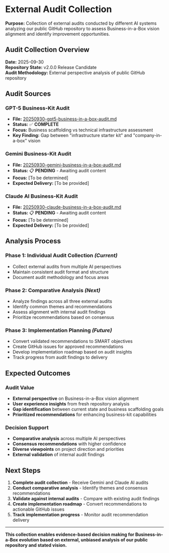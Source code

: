 # External Audit Collection

**Purpose:** Collection of external audits conducted by different AI systems analyzing our public GitHub repository to assess Business-in-a-Box vision alignment and identify improvement opportunities.

## Audit Collection Overview

**Date:** 2025-09-30  
**Repository State:** v2.0.0 Release Candidate  
**Audit Methodology:** External perspective analysis of public GitHub repository  

## Audit Sources

### **GPT-5 Business-Kit Audit**
- **File:** [20250930-gpt5-business-in-a-box-audit.md](20250930-gpt5-business-in-a-box-audit.md)
- **Status:** ✅ **COMPLETE**
- **Focus:** Business scaffolding vs technical infrastructure assessment
- **Key Finding:** Gap between "infrastructure starter kit" and "company-in-a-box" vision

### **Gemini Business-Kit Audit**  
- **File:** [20250930-gemini-business-in-a-box-audit.md](20250930-gemini-business-in-a-box-audit.md)
- **Status:** 📋 **PENDING** - Awaiting audit content
- **Focus:** [To be determined]
- **Expected Delivery:** [To be provided]

### **Claude AI Business-Kit Audit**
- **File:** [20250930-claude-business-in-a-box-audit.md](20250930-claude-business-in-a-box-audit.md)  
- **Status:** 📋 **PENDING** - Awaiting audit content
- **Focus:** [To be determined]
- **Expected Delivery:** [To be provided]

## Analysis Process

### **Phase 1: Individual Audit Collection** *(Current)*
- Collect external audits from multiple AI perspectives
- Maintain consistent audit format and structure
- Document audit methodology and focus areas

### **Phase 2: Comparative Analysis** *(Next)*
- Analyze findings across all three external audits
- Identify common themes and recommendations
- Assess alignment with internal audit findings
- Prioritize recommendations based on consensus

### **Phase 3: Implementation Planning** *(Future)*
- Convert validated recommendations to SMART objectives
- Create GitHub issues for approved recommendations
- Develop implementation roadmap based on audit insights
- Track progress from audit findings to delivery

## Expected Outcomes

### **Audit Value**
- **External perspective** on Business-in-a-Box vision alignment
- **User experience insights** from fresh repository analysis
- **Gap identification** between current state and business scaffolding goals
- **Prioritized recommendations** for enhancing business-kit capabilities

### **Decision Support**
- **Comparative analysis** across multiple AI perspectives
- **Consensus recommendations** with higher confidence
- **Diverse viewpoints** on project direction and priorities
- **External validation** of internal audit findings

## Next Steps

1. **Complete audit collection** - Receive Gemini and Claude AI audits
2. **Conduct comparative analysis** - Identify themes and consensus recommendations  
3. **Validate against internal audits** - Compare with existing audit findings
4. **Create implementation roadmap** - Convert recommendations to actionable GitHub issues
5. **Track implementation progress** - Monitor audit recommendation delivery

---

**This collection enables evidence-based decision making for Business-in-a-Box evolution based on external, unbiased analysis of our public repository and stated vision.**
